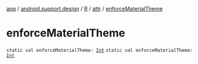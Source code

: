 [app](../../../index.md) / [android.support.design](../../index.md) / [R](../index.md) / [attr](index.md) / [enforceMaterialTheme](./enforce-material-theme.md)

# enforceMaterialTheme

`static val enforceMaterialTheme: `[`Int`](https://kotlinlang.org/api/latest/jvm/stdlib/kotlin/-int/index.html)
`static val enforceMaterialTheme: `[`Int`](https://kotlinlang.org/api/latest/jvm/stdlib/kotlin/-int/index.html)